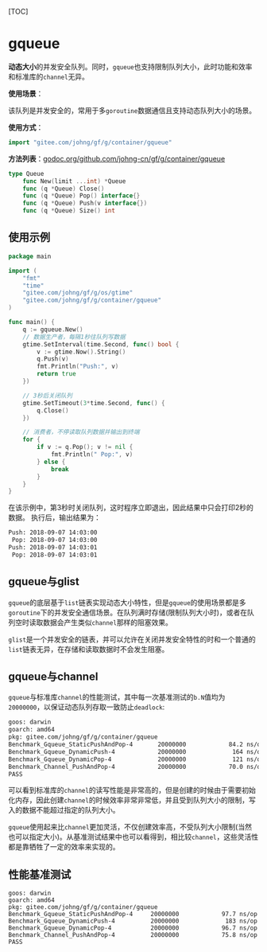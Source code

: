 [TOC]

# gqueue

**动态大小**的并发安全队列。同时，`gqueue`也支持限制队列大小，此时功能和效率和标准库的`channel`无异。

**使用场景**：

该队列是并发安全的，常用于多`goroutine`数据通信且支持动态队列大小的场景。

**使用方式**：
```go
import "gitee.com/johng/gf/g/container/gqueue"
```

**方法列表**：[godoc.org/github.com/johng-cn/gf/g/container/gqueue](https://godoc.org/github.com/johng-cn/gf/g/container/gqueue)
```go
type Queue
    func New(limit ...int) *Queue
    func (q *Queue) Close()
    func (q *Queue) Pop() interface{}
    func (q *Queue) Push(v interface{})
    func (q *Queue) Size() int
```

## 使用示例

```go
package main

import (
    "fmt"
    "time"
    "gitee.com/johng/gf/g/os/gtime"
    "gitee.com/johng/gf/g/container/gqueue"
)

func main() {
    q := gqueue.New()
    // 数据生产者，每隔1秒往队列写数据
    gtime.SetInterval(time.Second, func() bool {
        v := gtime.Now().String()
        q.Push(v)
        fmt.Println("Push:", v)
        return true
    })

    // 3秒后关闭队列
    gtime.SetTimeout(3*time.Second, func() {
        q.Close()
    })

    // 消费者，不停读取队列数据并输出到终端
    for {
        if v := q.Pop(); v != nil {
            fmt.Println(" Pop:", v)
        } else {
            break
        }
    }
}
```
在该示例中，第3秒时关闭队列，这时程序立即退出，因此结果中只会打印2秒的数据。
执行后，输出结果为：
```html
Push: 2018-09-07 14:03:00
 Pop: 2018-09-07 14:03:00
Push: 2018-09-07 14:03:01
 Pop: 2018-09-07 14:03:01
```

## gqueue与glist

`gqueue`的底层基于`list`链表实现动态大小特性，但是`gqueue`的使用场景都是多`goroutine`下的并发安全通信场景。在队列满时存储(限制队列大小时)，或者在队列空时读取数据会产生类似`channel`那样的阻塞效果。

`glist`是一个并发安全的链表，并可以允许在关闭并发安全特性的时和一个普通的`list`链表无异，在存储和读取数据时不会发生阻塞。


## gqueue与channel
`gqueue`与标准库`channel`的性能测试，其中每一次基准测试的`b.N`值均为`20000000`，以保证动态队列存取一致防止`deadlock`:
```html
goos: darwin
goarch: amd64
pkg: gitee.com/johng/gf/g/container/gqueue
Benchmark_Gqueue_StaticPushAndPop-4       20000000            84.2 ns/op
Benchmark_Gqueue_DynamicPush-4            20000000             164 ns/op
Benchmark_Gqueue_DynamicPop-4             20000000             121 ns/op
Benchmark_Channel_PushAndPop-4            20000000            70.0 ns/op
PASS

```
可以看到标准库的`channel`的读写性能是非常高的，但是创建的时候由于需要初始化内存，因此创建`channel`的时候效率非常非常低，并且受到队列大小的限制，写入的数据不能超过指定的队列大小。

`gqueue`使用起来比`channel`更加灵活，不仅创建效率高，不受队列大小限制(当然也可以指定大小)。从基准测试结果中也可以看得到，相比较`channel`，这些灵活性都是靠牺牲了一定的效率来实现的。

## 性能基准测试

```
goos: darwin
goarch: amd64
pkg: gitee.com/johng/gf/g/container/gqueue
Benchmark_Gqueue_StaticPushAndPop-4   	20000000	        97.7 ns/op
Benchmark_Gqueue_DynamicPush-4        	20000000	         183 ns/op
Benchmark_Gqueue_DynamicPop-4         	20000000	        96.7 ns/op
Benchmark_Channel_PushAndPop-4        	20000000	        75.8 ns/op
PASS
```




